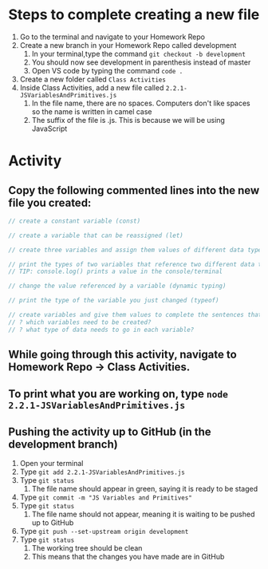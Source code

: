 # Steps to complete creating a new file

1. Go to the terminal and navigate to your Homework Repo
2. Create a new branch in your Homework Repo called development
    1. In your terminal,type the command `git checkout -b development`
    2. You should now see development in parenthesis instead of master
    3. Open VS code by typing the command `code .`
3. Create a new folder called `Class Activities`
4. Inside Class Activities, add a new file called `2.2.1-JSVariablesAndPrimitives.js`
    1. In the file name, there are no spaces. Computers don't like spaces so the name is written in camel case
    2. The suffix of the file is .js. This is because we will be using JavaScript

# Activity

## Copy the following commented lines into the new file you created:

```javascript
// create a constant variable (const)

// create a variable that can be reassigned (let)

// create three variables and assign them values of different data types (=)

// print the types of two variables that reference two different data types (typeof)
// TIP: console.log() prints a value in the console/terminal

// change the value referenced by a variable (dynamic typing)

// print the type of the variable you just changed (typeof)

// create variables and give them values to complete the sentences that will print
// ? which variables need to be created?
// ? what type of data needs to go in each variable?
```

## While going through this activity, navigate to Homework Repo -> Class Activities.

## To print what you are working on, type `node 2.2.1-JSVariablesAndPrimitives.js`

## Pushing the activity up to GitHub (in the development branch)

1. Open your terminal
2. Type `git add 2.2.1-JSVariablesAndPrimitives.js`
3. Type `git status`
    1. The file name should appear in green, saying it is ready to be staged
4. Type `git commit -m "JS Variables and Primitives"`
5. Type `git status`
    1. The file name should not appear, meaning it is waiting to be pushed up to GitHub
6. Type `git push --set-upstream origin development`
7. Type `git status`
    1. The working tree should be clean
    2. This means that the changes you have made are in GitHub

